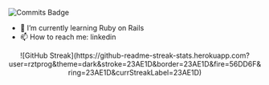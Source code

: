 ![Commits Badge](https://badges.pufler.dev/commits/monthly/rztprog)

- 🌱 I’m currently learning Ruby on Rails
- 📫 How to reach me: linkedin

<p style="text-align: center;">![GitHub Streak](https://github-readme-streak-stats.herokuapp.com?user=rztprog&theme=dark&stroke=23AE1D&border=23AE1D&fire=56DD6F&ring=23AE1D&currStreakLabel=23AE1D)</p>

